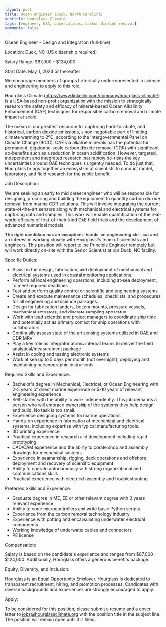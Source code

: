 ```yaml
---
layout: post
title: Ocean engineer (Duck, North Carolina)
subtitle: Hourglass Climate
tags: [engineer, USA, observations, carbon dioxide removal]
comments: false
---
```

Ocean Engineer - Design and Integration (full-time)

Location: Duck, NC (US citizenship required)

Salary Range: $87,000 - $124,000

Start Date: May 1, 2024 or thereafter

We encourage members of groups historically underrepresented in science and
engineering to apply to this role.

Hourglass Climate (https://www.linkedin.com/company/hourglass-climate/) is
a USA-based non-profit organization with the mission to strategically
research the safety and efficacy of mineral-based Ocean Alkalinity
Enhancement (OAE) techniques for responsible carbon removal and climate
impact at scale.

The ocean is our greatest resource for capturing hard-to-abate, and
historical, carbon dioxide emissions, a non-negotiable part of limiting
climate warming to 2ºC, according to the Intergovernmental Panel on Climate
Change (IPCC). OAE via alkaline minerals has the potential for permanent,
gigatonne-scale carbon dioxide removal (CDR) with significant co-benefits
such as a reduction in ocean acidification. However, targeted, independent
and integrated research that rapidly de-risks the key uncertainties around
OAE techniques is urgently needed. To do just that, Hourglass brings
together an ecosystem of scientists to conduct model, laboratory, and field
research for the public benefit.

Job Description:

We are seeking an early to mid career engineer who will be responsible for
designing, procuring and building the equipment to quantify carbon dioxide
removal from marine CDR solutions. This will involve integrating the
current state-of-the-art sensors along with mechanical and electrical
systems for capturing data and samples. This work will enable
quantification of the real-world efficacy of first-of-their-kind OAE field
trials and the development of advanced numerical models.

The right candidate has an exceptional hands-on engineering skill-set and
an interest in working closely with Hourglass?s team of scientists and
engineers. This position will report to the Principle Engineer remotely but
will work directly on-site with the Senior Scientist at our Duck, NC
facility.

Specific Duties:


   - Assist in the design, fabrication, and deployment of mechanical and electrical systems used in coastal monitoring applications.
   - Perform all local engineering operations, including at-sea deployment, to meet required deadlines
   - Test and perform quality control on scientific and engineering systems
   - Create and execute maintenance schedules, checklists, and procedures for all engineering and science packages.
   - Design for fabrication landers, bottom mounts, pressure vessels, mechanical actuators, and discrete sampling apparatus
   - Work with lead scientist and project managers to coordinate ship time and potentially act as primary contact for ship operations with collaborators
   - Continually assess state of the art sensing systems utilized in OAE and CDR MRV
   - Play a key role as integrator across internal teams to deliver the field analytical/measurement package
   - Assist in coding and testing electronic systems
   - Work at sea up to 5 days per month (not overnight), deploying and maintaining oceanographic instruments


Required Skills and Experience:

   - Bachelor's degree in Mechanical, Electrical, or Ocean Engineering with 2-5 years of direct marine experience or 5-10 years of relevant engineering experience
   - Self-starter with the ability to work independently.  This job demands a person who will embrace ownership of the systems they help design and build. No task is too small.
   - Experience designing systems for marine operations
   - Hands-on experience in fabrication of mechanical and electrical systems, including expertise with typical manufacturing tools.
   - 3D printing experience
   - Practical experience in research and development including rapid prototyping
   - CAD/CAM experience and the ability to create shop and assembly drawings for mechanical systems
   - Experience in seamanship, rigging, deck operations and offshore deployment and recovery of scientific equipment
   - Ability to operate autonomously with strong organizational and communications skills
   - Practical experience with electrical assembly and troubleshooting


Preferred Skills and Experience:

   - Graduate degree in ME, EE or other relevant degree with 3 years relevant experience
   - Ability to code microcontrollers and write basic Python scripts
   - Experience from the carbon removal technology industry
   - Experience with potting and encapsulating underwater electrical components
   - Working knowledge of underwater cables and connectors
   - PE license

Compensation:

Salary is based on the candidate's experience and ranges from $87,000 -
$124,000. Additionally, Hourglass offers a generous benefits package.

Equity, Diversity, and Inclusion:

Hourglass is an Equal Opportunity Employer. Hourglass is dedicated to
transparent recruitment, hiring, and promotion processes. Candidates with
diverse backgrounds and experiences are strongly encouraged to apply.

Apply:

To be considered for this position, please submit a resume and a cover
letter to jobs@hourglassclimate.org with the position title in the subject
line. The position will remain open until it is filled.
